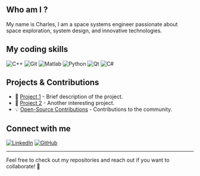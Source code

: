 ## Who am I ?

My name is Charles, I am a space systems engineer passionate about space exploration, system design, and innovative technologies. 

## My coding skills

![C++](https://img.shields.io/badge/-C++-00599C?style=flat-square&logo=c%2B%2B&logoColor=white)
![Git](https://img.shields.io/badge/-Git-F05032?style=flat-square&logo=git&logoColor=white)
![Matlab](https://img.shields.io/badge/-MATLAB-0076A8?style=flat-square&logo=mathworks&logoColor=white)
![Python](https://img.shields.io/badge/-Python-3776AB?style=flat-square&logo=python&logoColor=white)
![Qt](https://img.shields.io/badge/-Qt-41CD52?style=flat-square&logo=qt&logoColor=white)
![C#](https://img.shields.io/badge/CODE-%3C.NET%203.5%3E%20%3CC%23%205.0%3E-darkblue?style=plastic&labelColor=66ccff)


## Projects & Contributions

- 🚀 [Project 1](#) - Brief description of the project.
- 🔬 [Project 2](#) - Another interesting project.
- 💡 [Open-Source Contributions](#) - Contributions to the community.

## Connect with me

[![LinkedIn](https://img.shields.io/badge/-LinkedIn-0077B5?style=flat-square&logo=linkedin&logoColor=white)](https://www.linkedin.com/in/charles-vergneres-170690201/)
[![GitHub](https://img.shields.io/badge/-GitHub-181717?style=flat-square&logo=github&logoColor=white)](https://github.com/CharlesVerg)

---
Feel free to check out my repositories and reach out if you want to collaborate! 🚀
